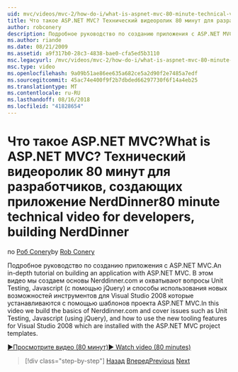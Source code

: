 ```yaml
---
uid: mvc/videos/mvc-2/how-do-i/what-is-aspnet-mvc-80-minute-technical-video-for-developers-building-nerddinner
title: Что такое ASP.NET MVC? Технический видеоролик 80 минут для разработчиков, создающих приложение NerdDinner | Документация Майкрософт
author: robconery
description: Подробное руководство по созданию приложения с ASP.NET MVC. В этом видео мы создаем основы Nerddinner.com и расскажем проблемы, такие как модульное тестирование...
ms.author: riande
ms.date: 08/21/2009
ms.assetid: a9f317b0-28c3-4838-bae0-cfa5ed5b3110
msc.legacyurl: /mvc/videos/mvc-2/how-do-i/what-is-aspnet-mvc-80-minute-technical-video-for-developers-building-nerddinner
msc.type: video
ms.openlocfilehash: 9a09b51ae86ee635a682ce5a2d90f2e7485a7edf
ms.sourcegitcommit: 45ac74e400f9f2b7dbded66297730f6f14a4eb25
ms.translationtype: MT
ms.contentlocale: ru-RU
ms.lasthandoff: 08/16/2018
ms.locfileid: "41828654"
---
```

<a name="what-is-aspnet-mvc-80-minute-technical-video-for-developers-building-nerddinner"></a><span data-ttu-id="4dfea-105">Что такое ASP.NET MVC?</span><span class="sxs-lookup"><span data-stu-id="4dfea-105">What is ASP.NET MVC?</span></span> <span data-ttu-id="4dfea-106">Технический видеоролик 80 минут для разработчиков, создающих приложение NerdDinner</span><span class="sxs-lookup"><span data-stu-id="4dfea-106">80 minute technical video for developers, building NerdDinner</span></span>
====================
<span data-ttu-id="4dfea-107">по [Роб Conery](https://github.com/robconery)</span><span class="sxs-lookup"><span data-stu-id="4dfea-107">by [Rob Conery](https://github.com/robconery)</span></span>

<span data-ttu-id="4dfea-108">Подробное руководство по созданию приложения с ASP.NET MVC.</span><span class="sxs-lookup"><span data-stu-id="4dfea-108">An in-depth tutorial on building an application with ASP.NET MVC.</span></span> <span data-ttu-id="4dfea-109">В этом видео мы создаем основы Nerddinner.com и охватывают вопросы Unit Testing, Javascript (с помощью jQuery) и способы использования новых возможностей инструментов для Visual Studio 2008 которые устанавливаются с помощью шаблонов проекта ASP.NET MVC.</span><span class="sxs-lookup"><span data-stu-id="4dfea-109">In this video we build the basics of Nerddinner.com and cover issues such as Unit Testing, Javascript (using jQuery), and how to use the new tooling features for Visual Studio 2008 which are installed with the ASP.NET MVC project templates.</span></span>

[<span data-ttu-id="4dfea-110">&#9654;Просмотрите видео (80 минут)</span><span class="sxs-lookup"><span data-stu-id="4dfea-110">&#9654; Watch video (80 minutes)</span></span>](https://channel9.msdn.com/Blogs/ASP-NET-Site-Videos/what-is-aspnet-mvc-80-minute-technical-video-for-developers-building-nerddinner)

> [!div class="step-by-step"]
> <span data-ttu-id="4dfea-111">[Назад](displaying-a-table-of-database-data.md)
> [Вперед](why-aspnet-mvc-3-minute-overview-video-for-decision-makers.md)</span><span class="sxs-lookup"><span data-stu-id="4dfea-111">[Previous](displaying-a-table-of-database-data.md)
[Next](why-aspnet-mvc-3-minute-overview-video-for-decision-makers.md)</span></span>
